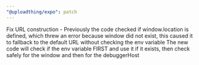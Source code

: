 ```yaml
---
"@uploadthing/expo": patch
---
```


Fix URL construction - Previously the code checked if window.location is defined, which threw an error because window did not exist, this caused it to fallback to the default URL without checking the env variable The new code will check if the env variable FIRST and use it if it exists, then check safely for the window and then for the debuggerHost
